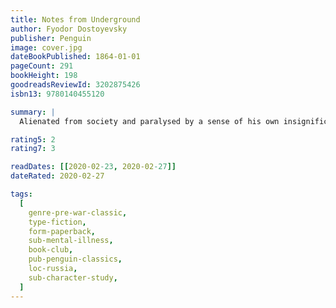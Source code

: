 ```yaml
---
title: Notes from Underground
author: Fyodor Dostoyevsky
publisher: Penguin
image: cover.jpg
dateBookPublished: 1864-01-01
pageCount: 291
bookHeight: 198
goodreadsReviewId: 3202875426
isbn13: 9780140455120

summary: |
  Alienated from society and paralysed by a sense of his own insignificance, the anonymous narrator of Dostoyevsky's ground-breaking Notes from Underground tells the story of his tortured life. With bitter irony, he describes his refusal to become a worker in the 'anthill' of society and his gradual withdrawal to an existence 'underground'.

rating5: 2
rating7: 3

readDates: [[2020-02-23, 2020-02-27]]
dateRated: 2020-02-27

tags:
  [
    genre-pre-war-classic,
    type-fiction,
    form-paperback,
    sub-mental-illness,
    book-club,
    pub-penguin-classics,
    loc-russia,
    sub-character-study,
  ]
---
```

